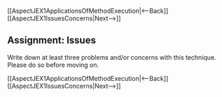 [[AspectJEX1ApplicationsOfMethodExecution|<--Back]] [[AspectJEX1IssuesConcerns|Next-->]]

## Assignment: Issues
Write down at least three problems and/or concerns with this technique. Please do so before moving on.

[[AspectJEX1ApplicationsOfMethodExecution|<--Back]] [[AspectJEX1IssuesConcerns|Next-->]]